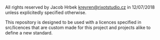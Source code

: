 All rights reserved by Jacob Hrbek <kreyren@rixotstudio.cz> in 12/07/2018 unless explicitedly specified otherwise.

This repository is designed to be used with a licences specified in src/licences that are custom made for this project and projects alike to define a new standard.